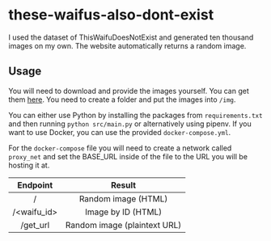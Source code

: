 # these-waifus-also-dont-exist
I used the dataset of ThisWaifuDoesNotExist and generated ten thousand images on my own. The website automatically returns a random image. 

## Usage
You will need to download and provide the images yourself. You can get them [here](https://docs.google.com/uc?export=download&id=1PnHPLrV549MsYuGgcMXfk6qP0lcAIdPZ).
You need to create a folder and put the images into `/img`.

You can either use Python by installing the packages from `requirements.txt` and then running `python src/main.py` or alternatively using pipenv. If you want to use Docker, you can use the provided `docker-compose.yml`.

For the `docker-compose` file you will need to create a network called `proxy_net` and set the BASE_URL inside of the file to the URL you will be hosting it at.

| Endpoint         | Result                       |
| :--------------: | :--------------------------: |
| /                | Random image (HTML)          |
| /<waifu_id>      | Image by ID (HTML)           |
|  /get_url        | Random image (plaintext URL) |
